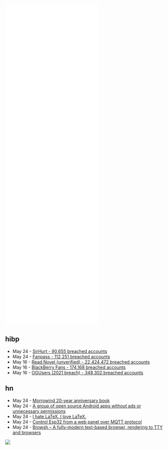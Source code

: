 ![Metrics](https://raw.githubusercontent.com/phixion/phixion/master/metrics.svg)

## hibp

<!--
for https://github.com/phixion/phixion/blob/main/.github/workflows/feeds.yml
-->
<!--START_SECTION:haveibeenpwnd-->
- May 24 - [SirHurt - 90,655 breached accounts](https://haveibeenpwned.com/PwnedWebsites#SirHurt)
- May 24 - [Fanpass - 112,251 breached accounts](https://haveibeenpwned.com/PwnedWebsites#Fanpass)
- May 16 - [Read Novel (unverified) - 22,424,472 breached accounts](https://haveibeenpwned.com/PwnedWebsites#ReadNovel)
- May 16 - [BlackBerry Fans - 174,168 breached accounts](https://haveibeenpwned.com/PwnedWebsites#BlackBerryFans)
- May 16 - [OGUsers (2021 breach) - 348,302 breached accounts](https://haveibeenpwned.com/PwnedWebsites#OGUsers2021)
<!--END_SECTION:haveibeenpwnd-->

## hn

<!--
for https://github.com/phixion/phixion/blob/main/.github/workflows/feeds.yml
-->
<!--START_SECTION:hn-->
- May 24 - [Morrowind 20-year anniversary book](https://mw.thenet.sk/)
- May 24 - [A group of open source Android apps without ads or unnecessary permissions](https://www.simplemobiletools.com/)
- May 24 - [I hate LaTeX. I love LaTeX.](https://commutative.xyz/~miguelmurca/blog/x/illihl.html)
- May 24 - [Control Esp32 from a web panel over MQTT protocol](https://github.com/fdisotto/esp32-mqtt)
- May 24 - [Browsh – A fully-modern text-based browser, rendering to TTY and browsers](https://github.com/browsh-org/browsh)
<!--END_SECTION:hn-->

<!--
for https://yhype.me
-->
![](https://hit.yhype.me/github/profile?user_id=13013670)
